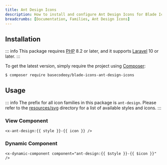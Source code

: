 ```yaml
---
title: Ant Design Icons
description: How to install and configure Ant Design Icons for Blade Icons.
breadcrumbs: [Documentation, Families, Ant Design Icons]
---
```


## Installation

::: info
This package requires [PHP](https://www.php.net/) 8.2 or later, and it supports [Laravel](https://laravel.com/) 10 or later.
:::

To get the latest version, simply require the project using [Composer](https://getcomposer.org/):

```bash
$ composer require basecodeoy/blade-icons-ant-design-icons
```

## Usage

::: info
The prefix for all icon families in this package is `ant-design`. Please refer to the [resources/svg](https://github.com/basecodeoy/blade-icons-ant-design-icons/tree/main/resources/svg) directory for a list of available styles and icons.
:::

### View Component

```blade
<x-ant-design:{{ style }}-{{ icon }} />
```

### Dynamic Component

```blade
<x-dynamic-component component="ant-design:{{ $style }}-{{ $icon }}" />
```
